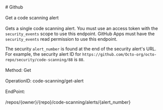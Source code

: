 <br>#     Github</br>
<br>Get a code scanning alert</br>
<br>Gets a single code scanning alert. You must use an access token with the `security_events` scope to use this endpoint. GitHub Apps must have the `security_events` read permission to use this endpoint.

The security `alert_number` is found at the end of the security alert's URL. For example, the security alert ID for `https://github.com/Octo-org/octo-repo/security/code-scanning/88` is `88`.</br>
<br>Method: Get</br>
<br>OperationID: code-scanning/get-alert</br>
<br>EndPoint:</br>
<br>/repos/{owner}/{repo}/code-scanning/alerts/{alert_number}</br>
